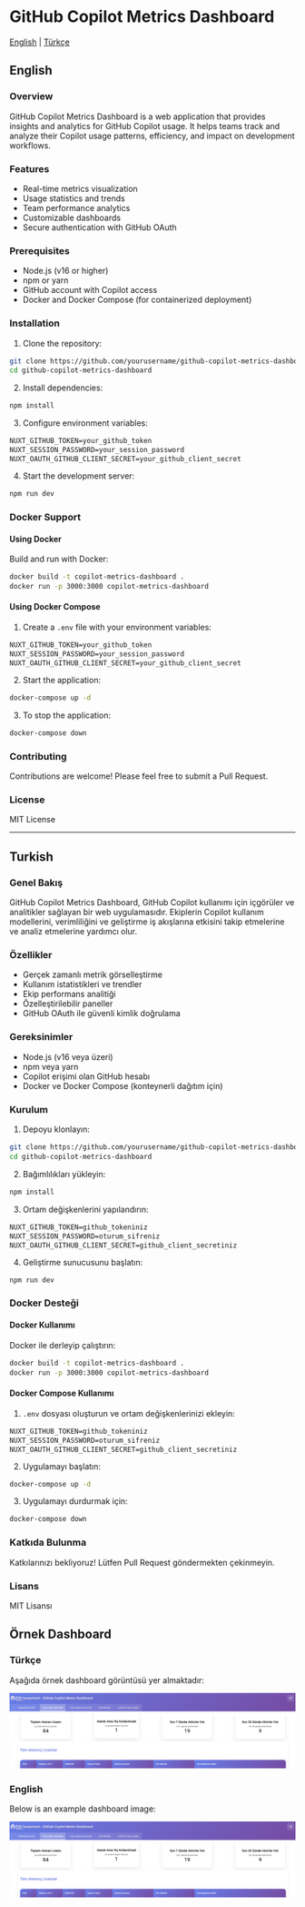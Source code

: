 # GitHub Copilot Metrics Dashboard

[English](#english) | [Türkçe](#turkish)

## English

### Overview
GitHub Copilot Metrics Dashboard is a web application that provides insights and analytics for GitHub Copilot usage. It helps teams track and analyze their Copilot usage patterns, efficiency, and impact on development workflows.

### Features
- Real-time metrics visualization
- Usage statistics and trends
- Team performance analytics
- Customizable dashboards
- Secure authentication with GitHub OAuth

### Prerequisites
- Node.js (v16 or higher)
- npm or yarn
- GitHub account with Copilot access
- Docker and Docker Compose (for containerized deployment)

### Installation
1. Clone the repository:
```bash
git clone https://github.com/yourusername/github-copilot-metrics-dashboard.git
cd github-copilot-metrics-dashboard
```

2. Install dependencies:
```bash
npm install
```

3. Configure environment variables:
```env
NUXT_GITHUB_TOKEN=your_github_token
NUXT_SESSION_PASSWORD=your_session_password
NUXT_OAUTH_GITHUB_CLIENT_SECRET=your_github_client_secret
```

4. Start the development server:
```bash
npm run dev
```

### Docker Support
#### Using Docker
Build and run with Docker:
```bash
docker build -t copilot-metrics-dashboard .
docker run -p 3000:3000 copilot-metrics-dashboard
```

#### Using Docker Compose
1. Create a `.env` file with your environment variables:
```env
NUXT_GITHUB_TOKEN=your_github_token
NUXT_SESSION_PASSWORD=your_session_password
NUXT_OAUTH_GITHUB_CLIENT_SECRET=your_github_client_secret
```

2. Start the application:
```bash
docker-compose up -d
```

3. To stop the application:
```bash
docker-compose down
```

### Contributing
Contributions are welcome! Please feel free to submit a Pull Request.

### License
MIT License

---

## Turkish

### Genel Bakış
GitHub Copilot Metrics Dashboard, GitHub Copilot kullanımı için içgörüler ve analitikler sağlayan bir web uygulamasıdır. Ekiplerin Copilot kullanım modellerini, verimliliğini ve geliştirme iş akışlarına etkisini takip etmelerine ve analiz etmelerine yardımcı olur.

### Özellikler
- Gerçek zamanlı metrik görselleştirme
- Kullanım istatistikleri ve trendler
- Ekip performans analitiği
- Özelleştirilebilir paneller
- GitHub OAuth ile güvenli kimlik doğrulama

### Gereksinimler
- Node.js (v16 veya üzeri)
- npm veya yarn
- Copilot erişimi olan GitHub hesabı
- Docker ve Docker Compose (konteynerli dağıtım için)

### Kurulum
1. Depoyu klonlayın:
```bash
git clone https://github.com/yourusername/github-copilot-metrics-dashboard.git
cd github-copilot-metrics-dashboard
```

2. Bağımlılıkları yükleyin:
```bash
npm install
```

3. Ortam değişkenlerini yapılandırın:
```env
NUXT_GITHUB_TOKEN=github_tokeniniz
NUXT_SESSION_PASSWORD=oturum_sifreniz
NUXT_OAUTH_GITHUB_CLIENT_SECRET=github_client_secretiniz
```

4. Geliştirme sunucusunu başlatın:
```bash
npm run dev
```

### Docker Desteği
#### Docker Kullanımı
Docker ile derleyip çalıştırın:
```bash
docker build -t copilot-metrics-dashboard .
docker run -p 3000:3000 copilot-metrics-dashboard
```

#### Docker Compose Kullanımı
1. `.env` dosyası oluşturun ve ortam değişkenlerinizi ekleyin:
```env
NUXT_GITHUB_TOKEN=github_tokeniniz
NUXT_SESSION_PASSWORD=oturum_sifreniz
NUXT_OAUTH_GITHUB_CLIENT_SECRET=github_client_secretiniz
```

2. Uygulamayı başlatın:
```bash
docker-compose up -d
```

3. Uygulamayı durdurmak için:
```bash
docker-compose down
```

### Katkıda Bulunma
Katkılarınızı bekliyoruz! Lütfen Pull Request göndermekten çekinmeyin.

### Lisans
MIT Lisansı

## Örnek Dashboard

### Türkçe
Aşağıda örnek dashboard görüntüsü yer almaktadır:

![Örnek Dashboard](./public/example-dashboard.png)

### English
Below is an example dashboard image:

![Example Dashboard](./public/example-dashboard.png)
